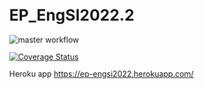 # EP_EngSI2022.2

![master workflow](https://github.com/renan002/EP_EngSI2022.2/actions/workflows/master.yml/badge.svg)

[![Coverage Status](https://coveralls.io/repos/github/renan002/EP_EngSI2022.2/badge.svg)](https://coveralls.io/github/renan002/EP_EngSI2022.2)

Heroku app https://ep-engsi2022.herokuapp.com/